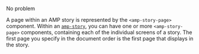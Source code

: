 No problem

A page within an AMP story is represented by the `<amp-story-page>` component. Within an [`amp-story`](../../../../documentation/components/reference/amp-story.md), you can have one or more `<amp-story-page>` components, containing each of the individual screens of a story. The first page you specify in the document order is the first page that displays in the story.
